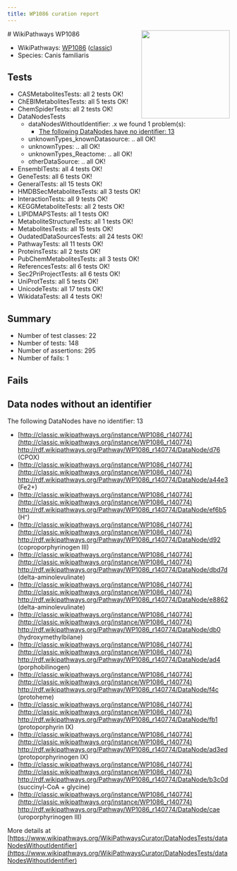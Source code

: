 ```yaml
---
title: WP1086 curation report
---
```


<img style="float: right; width: 200px" src="https://upload.wikimedia.org/wikipedia/commons/thumb/8/83/Wplogo_with_text_500.png/640px-Wplogo_with_text_500.png" />
# WikiPathways WP1086

* WikiPathways: [WP1086](https://wikipathways.org/pathways/WP1086) ([classic](https://classic.wikipathways.org/instance/WP1086))
* Species: Canis familiaris
## Tests
* CASMetabolitesTests: all 2 tests OK!
* ChEBIMetabolitesTests: all 5 tests OK!
* ChemSpiderTests: all 2 tests OK!
* DataNodesTests
    * dataNodesWithoutIdentifier: .x we found 1 problem(s):
        * [The following DataNodes have no identifier: 13](#8792c493)
    * unknownTypes_knownDatasource: .. all OK!
    * unknownTypes: .. all OK!
    * unknownTypes_Reactome: .. all OK!
    * otherDataSource: .. all OK!
* EnsemblTests: all 4 tests OK!
* GeneTests: all 6 tests OK!
* GeneralTests: all 15 tests OK!
* HMDBSecMetabolitesTests: all 3 tests OK!
* InteractionTests: all 9 tests OK!
* KEGGMetaboliteTests: all 2 tests OK!
* LIPIDMAPSTests: all 1 tests OK!
* MetaboliteStructureTests: all 1 tests OK!
* MetabolitesTests: all 15 tests OK!
* OudatedDataSourcesTests: all 24 tests OK!
* PathwayTests: all 11 tests OK!
* ProteinsTests: all 2 tests OK!
* PubChemMetabolitesTests: all 3 tests OK!
* ReferencesTests: all 6 tests OK!
* Sec2PriProjectTests: all 6 tests OK!
* UniProtTests: all 5 tests OK!
* UnicodeTests: all 17 tests OK!
* WikidataTests: all 4 tests OK!


## Summary

* Number of test classes: 22
* Number of tests: 148
* Number of assertions: 295
* Number of fails: 1

## Fails

<a name="8792c493" />

## Data nodes without an identifier

The following DataNodes have no identifier: 13

* [http://classic.wikipathways.org/instance/WP1086_r140774](http://classic.wikipathways.org/instance/WP1086_r140774) http://rdf.wikipathways.org/Pathway/WP1086_r140774/DataNode/d76 (CPOX)
* [http://classic.wikipathways.org/instance/WP1086_r140774](http://classic.wikipathways.org/instance/WP1086_r140774) http://rdf.wikipathways.org/Pathway/WP1086_r140774/DataNode/a44e3 (Fe2+)
* [http://classic.wikipathways.org/instance/WP1086_r140774](http://classic.wikipathways.org/instance/WP1086_r140774) http://rdf.wikipathways.org/Pathway/WP1086_r140774/DataNode/ef6b5 (H⁺)
* [http://classic.wikipathways.org/instance/WP1086_r140774](http://classic.wikipathways.org/instance/WP1086_r140774) http://rdf.wikipathways.org/Pathway/WP1086_r140774/DataNode/d92 (coproporphyrinogen III)
* [http://classic.wikipathways.org/instance/WP1086_r140774](http://classic.wikipathways.org/instance/WP1086_r140774) http://rdf.wikipathways.org/Pathway/WP1086_r140774/DataNode/dbd7d (delta-aminolevulinate)
* [http://classic.wikipathways.org/instance/WP1086_r140774](http://classic.wikipathways.org/instance/WP1086_r140774) http://rdf.wikipathways.org/Pathway/WP1086_r140774/DataNode/e8862 (delta-aminolevulinate)
* [http://classic.wikipathways.org/instance/WP1086_r140774](http://classic.wikipathways.org/instance/WP1086_r140774) http://rdf.wikipathways.org/Pathway/WP1086_r140774/DataNode/db0 (hydroxymethylbilane)
* [http://classic.wikipathways.org/instance/WP1086_r140774](http://classic.wikipathways.org/instance/WP1086_r140774) http://rdf.wikipathways.org/Pathway/WP1086_r140774/DataNode/ad4 (porphobilinogen)
* [http://classic.wikipathways.org/instance/WP1086_r140774](http://classic.wikipathways.org/instance/WP1086_r140774) http://rdf.wikipathways.org/Pathway/WP1086_r140774/DataNode/f4c (protoheme)
* [http://classic.wikipathways.org/instance/WP1086_r140774](http://classic.wikipathways.org/instance/WP1086_r140774) http://rdf.wikipathways.org/Pathway/WP1086_r140774/DataNode/fb1 (protoporphyrin IX)
* [http://classic.wikipathways.org/instance/WP1086_r140774](http://classic.wikipathways.org/instance/WP1086_r140774) http://rdf.wikipathways.org/Pathway/WP1086_r140774/DataNode/ad3ed (protoporphyrinogen IX)
* [http://classic.wikipathways.org/instance/WP1086_r140774](http://classic.wikipathways.org/instance/WP1086_r140774) http://rdf.wikipathways.org/Pathway/WP1086_r140774/DataNode/b3c0d (succinyl-CoA + glycine)
* [http://classic.wikipathways.org/instance/WP1086_r140774](http://classic.wikipathways.org/instance/WP1086_r140774) http://rdf.wikipathways.org/Pathway/WP1086_r140774/DataNode/cae (uroporphyrinogen III)


More details at [https://www.wikipathways.org/WikiPathwaysCurator/DataNodesTests/dataNodesWithoutIdentifier](https://www.wikipathways.org/WikiPathwaysCurator/DataNodesTests/dataNodesWithoutIdentifier)

